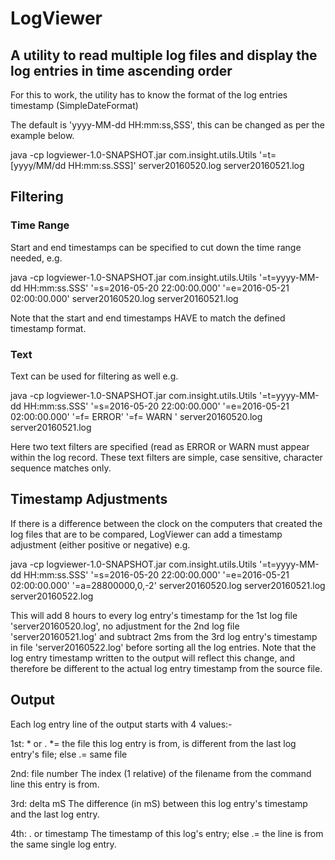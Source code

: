 # LogViewer

## A utility to read multiple log files and display the log entries in time ascending order

For this to work, the utility has to know the format of the log entries timestamp (SimpleDateFormat)

The default is 'yyyy-MM-dd HH:mm:ss,SSS', this can be changed as per the example below.

java -cp logviewer-1.0-SNAPSHOT.jar com.insight.utils.Utils 
    '=t=[yyyy/MM/dd HH:mm:ss.SSS]' 
    server20160520.log server20160521.log
    
## Filtering

### Time Range

Start and end timestamps can be specified to cut down the time range needed, e.g.

java -cp logviewer-1.0-SNAPSHOT.jar com.insight.utils.Utils 
    '=t=yyyy-MM-dd HH:mm:ss.SSS' 
    '=s=2016-05-20 22:00:00.000' 
    '=e=2016-05-21 02:00:00.000' 
    server20160520.log server20160521.log

Note that the start and end timestamps HAVE to match the defined timestamp format.

### Text 

Text can be used for filtering as well e.g. 

java -cp logviewer-1.0-SNAPSHOT.jar com.insight.utils.Utils 
    '=t=yyyy-MM-dd HH:mm:ss.SSS' 
    '=s=2016-05-20 22:00:00.000' 
    '=e=2016-05-21 02:00:00.000'
    '=f= ERROR' '=f= WARN '
    server20160520.log server20160521.log
    
Here two text filters are specified (read as ERROR or WARN must appear within the log record. These text filters are simple, case sensitive, character sequence matches only.


## Timestamp Adjustments

If there is a difference between the clock on the computers that created the log files that are to be compared, LogViewer
can add a timestamp adjustment (either positive or negative) e.g.

java -cp logviewer-1.0-SNAPSHOT.jar com.insight.utils.Utils 
    '=t=yyyy-MM-dd HH:mm:ss.SSS' 
    '=s=2016-05-20 22:00:00.000' 
    '=e=2016-05-21 02:00:00.000' 
    '=a=28800000,0,-2'
    server20160520.log server20160521.log server20160522.log

This will add 8 hours to every log entry's timestamp for the 1st log file 'server20160520.log', no adjustment for the 
2nd log file 'server20160521.log' and subtract 2ms from the 3rd log entry's timestamp in file 'server20160522.log' 
before sorting all the log entries. Note that the log entry timestamp written to the output will reflect this change, 
and therefore be different to the actual log entry timestamp from the source file.

## Output


Each log entry line of the output starts with 4 values:-

1st: \* or .         \*= the file this log entry is from, is different from the last log entry's file; else .= same file

2nd: file number    The index (1 relative) of the filename from the command line this entry is from.

3rd: delta mS       The difference (in mS) between this log entry's timestamp and the last log entry.

4th: . or timestamp The timestamp of this log's entry; else .= the line is from the same single log entry.
